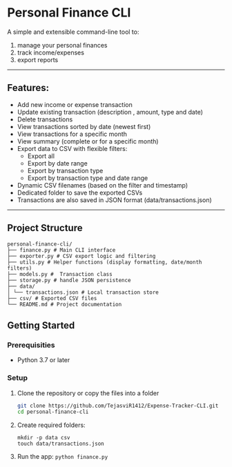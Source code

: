 # Personal Finance CLI

A simple and extensible command-line tool to:
  1. manage your personal finances
  2. track income/expenses
  3. export reports

---
## Features:
- Add new income or expense transaction
- Update existing transaction (description , amount, type and date)
- Delete transactions
- View transactions sorted by date (newest first)
- View transactions for a specific month
- View summary (complete or for a specific month)
- Export data to CSV with flexible filters:
  - Export all
  - Export by date range
  - Export by transaction type
  - Export by transaction type and date range
- Dynamic CSV filenames (based on the filter and timestamp)
- Dedicated folder to save the exported CSVs
- Transactions are also saved in JSON format (data/transactions.json)
---

## Project Structure
```
personal-finance-cli/
├── finance.py # Main CLI interface
├── exporter.py # CSV export logic and filtering
├── utils.py # Helper functions (display formatting, date/month filters)
├── models.py #  Transaction class
├── storage.py # handle JSON persistence
├── data/
│ └── transactions.json # Local transaction store
├── csv/ # Exported CSV files
└── README.md # Project documentation
```

## Getting Started
### Prerequisities
- Python 3.7 or later

### Setup 
1. Clone the repository or copy the files into a folder
   ```bash
   git clone https://github.com/TejasviR1412/Expense-Tracker-CLI.git
   cd personal-finance-cli
   ```
   
3. Create required folders:
   ```
   mkdir -p data csv
   touch data/transactions.json
   ```
   
5. Run the app:
   ```python finance.py```

